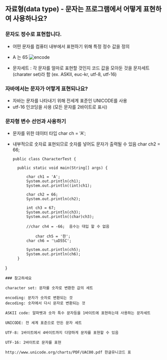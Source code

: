 ## 자료형(data type) - 문자는 프로그램에서 어떻게 표현하여 사용하나요?

### 문자도 정수로 표현합니다.
- 어떤 문자를 컴퓨터 내부에서 표현하기 위해 특정 정수 값을 정의
- A 는 65
![encode](https://user-images.githubusercontent.com/105026909/190979628-91250ff3-311c-4388-b37b-879223180ad3.png)

- 문자세트 : 각 문자를 얼마로 표현할 것인지 코드 값을 모아둔 것을 문자세트(charater set)라 함
(ex. ASKII, euc-kr, utf-8, utf-16)

### 자바에서는 문자가 어떻게 표현되나요?
- 자바는 문자를  나타내기 위해 전세계 표준인 UNICODE를 사용
- utf-16 인코딩을 사용 (모든 문자를 2바이트로 표시)

### 문자형 변수 선언과 사용하기

- 문자를 위한 데이터 타입 char ch = 'A';
- 내부적으로 숫자료 표현되므로 숫자를 넣어도 문자가 출력될 수 있음
  char ch2 = 66;

  ```
  public class CharacterTest {

	public static void main(String[] args) {

		char ch1 = 'A';
		System.out.println(ch1);
		System.out.println((int)ch1);

		char ch2 = 66;
		System.out.println(ch2);

		int ch3 = 67;
		System.out.println(ch3);
		System.out.println((char)ch3);

		//char ch4 = -66;  음수는 대입 할 수 없음

    		char ch5 = '한';
		char ch6 = '\uD55C';

		System.out.println(ch5);
		System.out.println(ch6);
	}
}
```
### 참고하세요

character set: 문자를 숫자로 변환한 값의 세트

encoding: 문자가 숫자로 변환되는 것
decoding: 숫자에서 다시 문자로 변환되는 것

ASKII code: 알파벳과 숫자 특수 문자등을 1바이트에 표현하는데 사용하는 문자세트

UNICODE: 전 세계 표준으로 만든 문자 세트

UTF-8: 1바이트에서 4바이트까지 다양하게 문자를 표현할 수 있음

UTF-16: 2바이트로 문자를 표현

http://www.unicode.org/charts/PDF/UAC00.pdf 한글유니코드 표

